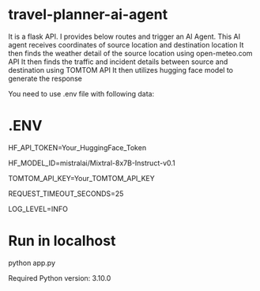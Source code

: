 # travel-planner-ai-agent
It is a flask API. I provides below routes and trigger an AI Agent.
This AI agent receives coordinates of source location and destination location
It then finds the weather detail of the source location using open-meteo.com API
It then finds the traffic and incident details between source and destination using TOMTOM API
It then utilizes hugging face model to generate the response

You need to use .env file with following data:

# .ENV

HF_API_TOKEN=Your_HuggingFace_Token

HF_MODEL_ID=mistralai/Mixtral-8x7B-Instruct-v0.1

TOMTOM_API_KEY=Your_TOMTOM_API_KEY

REQUEST_TIMEOUT_SECONDS=25

LOG_LEVEL=INFO

# Run in localhost

python app.py

Required Python version: 3.10.0